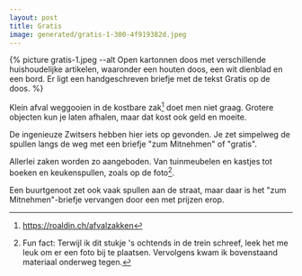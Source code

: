 ```yaml
---
layout: post
title: Gratis
image: generated/gratis-1-300-4f919382d.jpeg
---
```


{% picture gratis-1.jpeg --alt Open kartonnen doos met verschillende huishoudelijke artikelen, waaronder een houten doos, een wit dienblad en een bord. Er ligt een handgeschreven briefje met de tekst Gratis op de doos. %}

Klein afval weggooien in de kostbare zak[^2] doet men niet graag. Grotere objecten kun je laten afhalen, maar dat kost ook geld en moeite.

<!-- end_excerpt -->

De ingenieuze Zwitsers hebben hier iets op gevonden. Je zet simpelweg de spullen langs de weg met een briefje "zum Mitnehmen" of "gratis".

Allerlei zaken worden zo aangeboden. Van tuinmeubelen en kastjes tot boeken en keukenspullen, zoals op de foto[^1].

Een buurtgenoot zet ook vaak spullen aan de straat, maar daar is het "zum Mitnehmen"-briefje vervangen door een met prijzen erop.

[^1]: Fun fact: Terwijl ik dit stukje 's ochtends in de trein schreef, leek het me leuk om er een foto bij te plaatsen. Vervolgens kwam ik bovenstaand materiaal onderweg tegen.
[^2]: <https://roaldin.ch/afvalzakken>

